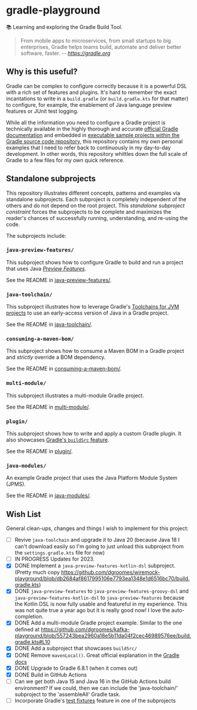 # gradle-playground

📚 Learning and exploring the Gradle Build Tool.

> From mobile apps to microservices, from small startups to big enterprises, Gradle helps teams build, automate and
> deliver better software, faster.
> -- <cite>https://gradle.org</cite>


## Why is this useful?

Gradle can be complex to configure correctly because it is a powerful DSL with a rich set of features and plugins. It's
hard to remember the exact incantations to write in a `build.gradle` (or `build.gradle.kts` for that matter) to
configure, for example, the enablement of Java language preview features or JUnit test logging.

While all the information you need to configure a Gradle project is technically available in the highly thorough and
accurate [official Gradle documentation](https://docs.gradle.org/current/userguide/userguide.html) and embedded in
[executable sample projects within the Gradle source code repository](https://github.com/gradle/gradle/tree/master/subprojects/docs/src/samples),
this repository contains my own personal examples that I need to refer back to continuously in my day-to-day development.
In other words, this repository whittles down the full scale of Gradle to a few files for my own quick reference.


## Standalone subprojects

This repository illustrates different concepts, patterns and examples via standalone subprojects. Each subproject is
completely independent of the others and do not depend on the root project. This _standalone subproject constraint_
forces the subprojects to be complete and maximizes the reader's chances of successfully running, understanding, and
re-using the code.

The subprojects include:

### `java-preview-features/`

This subproject shows how to configure Gradle to build and run a project that uses Java [_Preview Features_](https://openjdk.java.net/jeps/12).

See the README in [java-preview-features/](java-preview-features/).

### `java-toolchain/`

This subproject illustrates how to leverage Gradle's [Toolchains for JVM projects](https://docs.gradle.org/current/userguide/toolchains.html)
to use an early-access version of Java in a Gradle project.

See the README in [java-toolchain/](java-toolchain/).

### `consuming-a-maven-bom/`

This subproject shows how to consume a Maven BOM in a Gradle project and *strictly* override a BOM dependency.

See the README in [consuming-a-maven-bom/](consuming-a-maven-bom/).

### `multi-module/`

This subproject illustrates a multi-module Gradle project.

See the README in [multi-module/](multi-module/).

### `plugin/`

This subproject shows how to write and apply a custom Gradle plugin. It also showcases [Gradle's `buildSrc` feature](https://docs.gradle.org/current/userguide/organizing_gradle_projects.html#sec:build_sources).

See the README in [plugin/](plugin/).

### `java-modules/`

An example Gradle project that uses the Java Platform Module System (JPMS).

See the README in [java-modules/](java-modules/).


## Wish List

General clean-ups, changes and things I wish to implement for this project:

* [ ] Revive `java-toolchain` and upgrade it to Java 20 (because Java 18 I can't download easily so I'm going to just
  unload this subproject from the `settings.gradle.kts` file for now)
* [ ] IN PROGRESS Updates for 2023.
* [x] DONE Implement a `java-preview-features-kotlin-dsl` subproject. (Pretty much copy <https://github.com/dgroomes/wiremock-playground/blob/db2684af8617995106e7793ea1348e1d6516bc70/build.gradle.kts>)   
* [x] DONE `java-preview-features` to `java-preview-features-groovy-dsl` and `java-preview-features-kotlin-dsl` to `java-preview-features`
   because the Kotlin DSL is now fully usable and featureful in my experience. This was not quite true a year ago but it
   is really good now! I love the auto-completion.
* [x] DONE Add a multi-module Gradle project example. Similar to the one defined at <https://github.com/dgroomes/kafka-playground/blob/557243bea2960a18e5b11da04f2cec46989576ee/build.gradle.kts#L10> 
* [x] DONE Add a subproject that showcases `buildSrc/`
* [x] DONE Remove `mavenLocal()`. Great official explanation in the [Gradle docs](https://docs.gradle.org/current/userguide/declaring_repositories.html#sec:case-for-maven-local)
* [x] DONE Upgrade to Gradle 6.8.1 (when it comes out)
* [x] DONE Build in GitHub Actions
* [ ] Can we get both Java 15 and Java 16 in the GitHub Actions build environment? If we could, then we can include the 'java-toolchain/'
   subproject to the 'assembleAll' Gradle task.
* [ ] Incorporate Gradle's [test fixtures](https://docs.gradle.org/current/userguide/java_testing.html#sec:java_test_fixtures)
   feature in one of the subprojects
